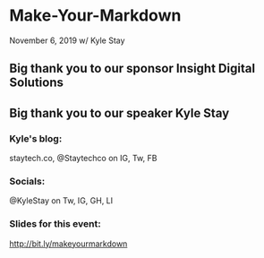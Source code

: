 # Make-Your-Markdown
November 6, 2019 w/ Kyle Stay


## Big thank you to our sponsor Insight Digital Solutions

## Big thank you to our speaker Kyle Stay

### Kyle's blog: 
staytech.co, @Staytechco on IG, Tw, FB

### Socials:
@KyleStay on Tw, IG, GH, LI

### Slides for this event:
http://bit.ly/makeyourmarkdown 
